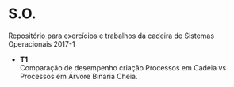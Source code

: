 # S.O.

Repositório para exercícios e trabalhos da cadeira de Sistemas Operacionais 2017-1


- <b>T1</b><br/>
    Comparação de desempenho criação Processos em Cadeia vs Processos em Árvore Binária Cheia.
